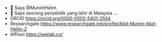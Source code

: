 - 👋 Saya @MunimHalim
- 👀 Saya seorang penyelidik yang lahir di Malaysia ...
- ORCID https://orcid.org/0000-0002-5401-2504
- Researchgate https://www.researchgate.net/profile/Abd-Munim-Abd-Halim-2
- Affliasi https://seelab.co/

<!---
MunimHalim/MunimHalim is a ✨ special ✨ repository because its `README.md` (this file) appears on your GitHub profile.
You can click the Preview link to take a look at your changes.
--->
